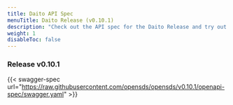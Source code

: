 ```yaml
---
title: Daito API Spec
menuTitle: Daito Release (v0.10.1)
description: "Check out the API spec for the Daito Release and try out the APIs without having to install the system."
weight: 1
disableToc: false
---
```

### Release v0.10.1  


{{< swagger-spec url="https://raw.githubusercontent.com/opensds/opensds/v0.10.1/openapi-spec/swagger.yaml" >}}